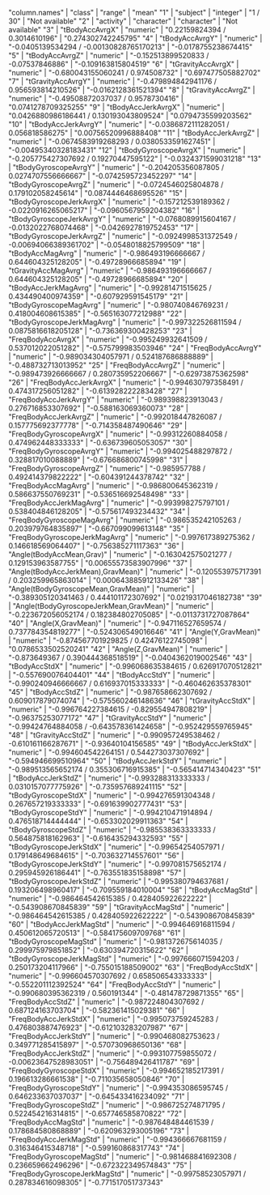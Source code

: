 "column.names" | "class" | "range" | "mean"
"1" | "subject" | "integer" | "1  /  30" | "Not available"
"2" | "activity" | "character" | "character" | "Not available"
"3" | "tBodyAccAvrgX" | "numeric" | "0.22159824394  /  0.3014610196" | "0.274302742245795"
"4" | "tBodyAccAvrgY" | "numeric" | "-0.0405139534294  /  -0.00130828765170213" | "-0.0178755238674415"
"5" | "tBodyAccAvrgZ" | "numeric" | "-0.152513899520833  /  -0.07537846886" | "-0.109163815804519"
"6" | "tGravityAccAvrgX" | "numeric" | "-0.680043155060241  /  0.974508732" | "0.697477505882702"
"7" | "tGravityAccAvrgY" | "numeric" | "-0.479894842941176  /  0.956593814210526" | "-0.0162128361521394"
"8" | "tGravityAccAvrgZ" | "numeric" | "-0.49508872037037  /  0.9578730416" | "0.0741278709325255"
"9" | "tBodyAccJerkAvrgX" | "numeric" | "0.0426880986186441  /  0.130193043809524" | "0.0794735599203562"
"10" | "tBodyAccJerkAvrgY" | "numeric" | "-0.0386872111282051  /  0.056818586275" | "0.00756520996888408"
"11" | "tBodyAccJerkAvrgZ" | "numeric" | "-0.0674583919268293  /  0.0380533591627451" | "-0.00495340328183431"
"12" | "tBodyGyroscopeAvrgX" | "numeric" | "-0.205775427307692  /  0.19270447595122" | "-0.0324371599031218"
"13" | "tBodyGyroscopeAvrgY" | "numeric" | "-0.204205356087805  /  0.0274707556666667" | "-0.0742595723452297"
"14" | "tBodyGyroscopeAvrgZ" | "numeric" | "-0.0724546025804878  /  0.179102058245614" | "0.0874446468695526"
"15" | "tBodyGyroscopeJerkAvrgX" | "numeric" | "-0.157212539189362  /  -0.0220916265065217" | "-0.0960567959204382"
"16" | "tBodyGyroscopeJerkAvrgY" | "numeric" | "-0.0768089915604167  /  -0.0132022768074468" | "-0.0426927819752453"
"17" | "tBodyGyroscopeJerkAvrgZ" | "numeric" | "-0.0924998531372549  /  -0.00694066389361702" | "-0.0548018825799509"
"18" | "tBodyAccMagAvrg" | "numeric" | "-0.986493196666667  /  0.644604325128205" | "-0.49728966685894"
"19" | "tGravityAccMagAvrg" | "numeric" | "-0.986493196666667  /  0.644604325128205" | "-0.49728966685894"
"20" | "tBodyAccJerkMagAvrg" | "numeric" | "-0.99281471515625  /  0.434490400974359" | "-0.607929591545179"
"21" | "tBodyGyroscopeMagAvrg" | "numeric" | "-0.980740846769231  /  0.418004608615385" | "-0.565163077212988"
"22" | "tBodyGyroscopeJerkMagAvrg" | "numeric" | "-0.997322526811594  /  0.0875816618205128" | "-0.736369300428253"
"23" | "FreqBodyAccAvrgX" | "numeric" | "-0.995249932641509  /  0.537012022051282" | "-0.575799983503946"
"24" | "FreqBodyAccAvrgY" | "numeric" | "-0.989034304057971  /  0.524187686888889" | "-0.488732713013952"
"25" | "FreqBodyAccAvrgZ" | "numeric" | "-0.989473926666667  /  0.280735952206667" | "-0.62973875362598"
"26" | "FreqBodyAccJerkAvrgX" | "numeric" | "-0.994630797358491  /  0.474317256051282" | "-0.613928222283428"
"27" | "FreqBodyAccJerkAvrgY" | "numeric" | "-0.989398823913043  /  0.276716853307692" | "-0.588163069360073"
"28" | "FreqBodyAccJerkAvrgZ" | "numeric" | "-0.992018447826087  /  0.157775692377778" | "-0.714358487490646"
"29" | "FreqBodyGyroscopeAvrgX" | "numeric" | "-0.99312260884058  /  0.474962448333333" | "-0.636739605053057"
"30" | "FreqBodyGyroscopeAvrgY" | "numeric" | "-0.994025488297872  /  0.328817010088889" | "-0.676686800745998"
"31" | "FreqBodyGyroscopeAvrgZ" | "numeric" | "-0.985957788  /  0.492414379822222" | "-0.604391244378742"
"32" | "FreqBodyAccMagAvrg" | "numeric" | "-0.986800645362319  /  0.586637550769231" | "-0.536516692548498"
"33" | "FreqBodyAccJerkMagAvrg" | "numeric" | "-0.993998275797101  /  0.538404846128205" | "-0.575617493234432"
"34" | "FreqBodyGyroscopeMagAvrg" | "numeric" | "-0.986535242105263  /  0.203979764835897" | "-0.667099099613148"
"35" | "FreqBodyGyroscopeJerkMagAvrg" | "numeric" | "-0.997617389275362  /  0.146618569064407" | "-0.756385271117363"
"36" | "Angle(tBodyAccMean,Grav)" | "numeric" | "-0.163042575021277  /  0.129153963587755" | "0.00655573583907996"
"37" | "Angle(tBodyAccJerkMean),GravMean)" | "numeric" | "-0.120553975717391  /  0.203259965863014" | "0.000643885912133426"
"38" | "Angle(tBodyGyroscopeMean,GravMean)" | "numeric" | "-0.389305120341463  /  0.444101172307692" | "0.0219317046182738"
"39" | "Angle(tBodyGyroscopeJerkMean,GravMean)" | "numeric" | "-0.223672056052174  /  0.182384802705085" | "-0.0113731727087864"
"40" | "Angle(X,GravMean)" | "numeric" | "-0.947116527659574  /  0.737784354819277" | "-0.524306549016646"
"41" | "Angle(Y,GravMean)" | "numeric" | "-0.874567701929825  /  0.42476122745098" | "0.0786533502520241"
"42" | "Angle(Z,GravMean)" | "numeric" | "-0.873649367  /  0.390444368518519" | "-0.0404362019002546"
"43" | "tBodyAccStdX" | "numeric" | "-0.996068635384615  /  0.626917070512821" | "-0.557690076404401"
"44" | "tBodyAccStdY" | "numeric" | "-0.990240946666667  /  0.616937015333333" | "-0.460462635378301"
"45" | "tBodyAccStdZ" | "numeric" | "-0.987658662307692  /  0.609017879074074" | "-0.575560246148636"
"46" | "tGravityAccStdX" | "numeric" | "-0.996764227384615  /  -0.829554947808219" | "-0.96375253077172"
"47" | "tGravityAccStdY" | "numeric" | "-0.99424764884058  /  -0.643578361424658" | "-0.952429559765945"
"48" | "tGravityAccStdZ" | "numeric" | "-0.990957249538462  /  -0.610161166287671" | "-0.93640104156585"
"49" | "tBodyAccJerkStdX" | "numeric" | "-0.994604542264151  /  0.544273037307692" | "-0.594946699510964"
"50" | "tBodyAccJerkStdY" | "numeric" | "-0.989513565652174  /  0.355306716915385" | "-0.565414714340423"
"51" | "tBodyAccJerkStdZ" | "numeric" | "-0.993288313333333  /  0.0310157077775926" | "-0.735957689241115"
"52" | "tBodyGyroscopeStdX" | "numeric" | "-0.994276591304348  /  0.267657219333333" | "-0.691639902777431"
"53" | "tBodyGyroscopeStdY" | "numeric" | "-0.994210471914894  /  0.476518714444444" | "-0.653302029911363"
"54" | "tBodyGyroscopeStdZ" | "numeric" | "-0.985538363333333  /  0.564875818162963" | "-0.616435294332593"
"55" | "tBodyGyroscopeJerkStdX" | "numeric" | "-0.99654254057971  /  0.179148649684615" | "-0.703632714557601"
"56" | "tBodyGyroscopeJerkStdY" | "numeric" | "-0.997081575652174  /  0.295945926186441" | "-0.763551835158898"
"57" | "tBodyGyroscopeJerkStdZ" | "numeric" | "-0.995380794637681  /  0.193206498960417" | "-0.709559184010004"
"58" | "tBodyAccMagStd" | "numeric" | "-0.986464542615385  /  0.428405922622222" | "-0.543908670845839"
"59" | "tGravityAccMagStd" | "numeric" | "-0.986464542615385  /  0.428405922622222" | "-0.543908670845839"
"60" | "tBodyAccJerkMagStd" | "numeric" | "-0.994646916811594  /  0.450612065720513" | "-0.584175609709768"
"61" | "tBodyGyroscopeMagStd" | "numeric" | "-0.981372675614035  /  0.299975979851852" | "-0.630394720315622"
"62" | "tBodyGyroscopeJerkMagStd" | "numeric" | "-0.997666071594203  /  0.250173204117966" | "-0.755015188509002"
"63" | "FreqBodyAccStdX" | "numeric" | "-0.996604570307692  /  0.658506543333333" | "-0.552201112392524"
"64" | "FreqBodyAccStdY" | "numeric" | "-0.990680395362319  /  0.560191344" | "-0.481478729871355"
"65" | "FreqBodyAccStdZ" | "numeric" | "-0.987224804307692  /  0.687124163703704" | "-0.582361415029381"
"66" | "FreqBodyAccJerkStdX" | "numeric" | "-0.995073759245283  /  0.476803887476923" | "-0.612103283207987"
"67" | "FreqBodyAccJerkStdY" | "numeric" | "-0.990468082753623  /  0.349771285415897" | "-0.570730968650136"
"68" | "FreqBodyAccJerkStdZ" | "numeric" | "-0.993107759855072  /  -0.00623647528983051" | "-0.756489426411787"
"69" | "FreqBodyGyroscopeStdX" | "numeric" | "-0.994652185217391  /  0.196613286661538" | "-0.711035658050846"
"70" | "FreqBodyGyroscopeStdY" | "numeric" | "-0.994353086595745  /  0.646233637037037" | "-0.645433416234092"
"71" | "FreqBodyGyroscopeStdZ" | "numeric" | "-0.986725274871795  /  0.522454216314815" | "-0.657746585870822"
"72" | "FreqBodyAccMagStd" | "numeric" | "-0.987648484461539  /  0.178684580868889" | "-0.620963293005196"
"73" | "FreqBodyAccJerkMagStd" | "numeric" | "-0.994366667681159  /  0.316346415348718" | "-0.599160868317743"
"74" | "FreqBodyGyroscopeMagStd" | "numeric" | "-0.981468841692308  /  0.236659662496296" | "-0.672322349574843"
"75" | "FreqBodyGyroscopeJerkMagStd" | "numeric" | "-0.99758523057971  /  0.287834616098305" | "-0.771517051737343"
